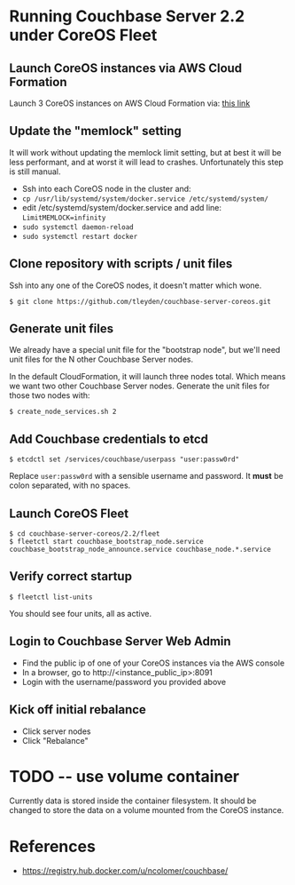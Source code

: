 # Running Couchbase Server 2.2 under CoreOS Fleet

## Launch CoreOS instances via AWS Cloud Formation

Launch 3 CoreOS instances on AWS Cloud Formation via: [this link](https://console.aws.amazon.com/cloudformation/home?region=us-east-1#cstack=sn%7ECouchbase-CoreOS%7Cturl%7Ehttp://tleyden-misc.s3.amazonaws.com/couchbase-coreos/coreos-stable-pv.template)

## Update the "memlock" setting

It will work without updating the memlock limit setting, but at best it will be less performant, and at worst it will lead to crashes.  Unfortunately this step is still manual.

* Ssh into each CoreOS node in the cluster and:
 * `cp /usr/lib/systemd/system/docker.service /etc/systemd/system/`
 * edit /etc/systemd/system/docker.service and add line: `LimitMEMLOCK=infinity`
 * `sudo systemctl daemon-reload`
 * `sudo systemctl restart docker`

## Clone repository with scripts / unit files

Ssh into any one of the CoreOS nodes, it doesn't matter which wone.

```
$ git clone https://github.com/tleyden/couchbase-server-coreos.git
```

## Generate unit files

We already have a special unit file for the "bootstrap node", but we'll need unit files for the N other Couchbase Server nodes.

In the default CloudFormation, it will launch three nodes total.  Which means we want two other Couchbase Server nodes.  Generate the unit files for those two nodes with:

```
$ create_node_services.sh 2
```

## Add Couchbase credentials to etcd

```
$ etcdctl set /services/couchbase/userpass "user:passw0rd"
```

Replace `user:passw0rd` with a sensible username and password.  It **must** be colon separated, with no spaces.

## Launch CoreOS Fleet

```
$ cd couchbase-server-coreos/2.2/fleet
$ fleetctl start couchbase_bootstrap_node.service couchbase_bootstrap_node_announce.service couchbase_node.*.service
```

## Verify correct startup

```
$ fleetctl list-units
```

You should see four units, all as active.

## Login to Couchbase Server Web Admin

* Find the public ip of one of your CoreOS instances via the AWS console
* In a browser, go to http://<instance_public_ip>:8091
* Login with the username/password you provided above

## Kick off initial rebalance

* Click server nodes
* Click "Rebalance"

# TODO -- use volume container

Currently data is stored inside the container filesystem.  It should be changed to store the data on a volume mounted from the CoreOS instance.

# References

* https://registry.hub.docker.com/u/ncolomer/couchbase/